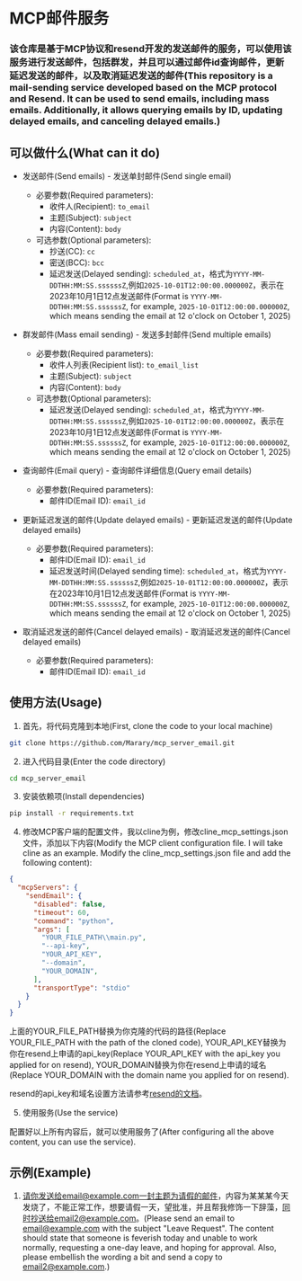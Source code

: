 # MCP邮件服务

### 该仓库是基于MCP协议和resend开发的发送邮件的服务，可以使用该服务进行发送邮件，包括群发，并且可以通过邮件id查询邮件，更新延迟发送的邮件，以及取消延迟发送的邮件(This repository is a mail-sending service developed based on the MCP protocol and Resend. It can be used to send emails, including mass emails. Additionally, it allows querying emails by ID, updating delayed emails, and canceling delayed emails.)

## 可以做什么(What can it do)
- 发送邮件(Send emails) - 发送单封邮件(Send single email)
    - 必要参数(Required parameters):
        - 收件人(Recipient): `to_email`
        - 主题(Subject): `subject`
        - 内容(Content): `body`
    - 可选参数(Optional parameters):
        - 抄送(CC): `cc`
        - 密送(BCC): `bcc`
        - 延迟发送(Delayed sending): `scheduled_at`，格式为`YYYY-MM-DDTHH:MM:SS.ssssssZ`,例如`2025-10-01T12:00:00.000000Z`，表示在2023年10月1日12点发送邮件(Format is `YYYY-MM-DDTHH:MM:SS.ssssssZ`, for example, `2025-10-01T12:00:00.000000Z`, which means sending the email at 12 o'clock on October 1, 2025)

- 群发邮件(Mass email sending) - 发送多封邮件(Send multiple emails)
    - 必要参数(Required parameters):
        - 收件人列表(Recipient list): `to_email_list`
        - 主题(Subject): `subject`
        - 内容(Content): `body`
    - 可选参数(Optional parameters):
        - 延迟发送(Delayed sending): `scheduled_at`，格式为`YYYY-MM-DDTHH:MM:SS.ssssssZ`,例如`2025-10-01T12:00:00.000000Z`，表示在2023年10月1日12点发送邮件(Format is `YYYY-MM-DDTHH:MM:SS.ssssssZ`, for example, `2025-10-01T12:00:00.000000Z`, which means sending the email at 12 o'clock on October 1, 2025)

- 查询邮件(Email query) - 查询邮件详细信息(Query email details)
    - 必要参数(Required parameters):
        - 邮件ID(Email ID): `email_id`

- 更新延迟发送的邮件(Update delayed emails) - 更新延迟发送的邮件(Update delayed emails)
    - 必要参数(Required parameters):
        - 邮件ID(Email ID): `email_id`
        - 延迟发送时间(Delayed sending time): `scheduled_at`，格式为`YYYY-MM-DDTHH:MM:SS.ssssssZ`,例如`2025-10-01T12:00:00.000000Z`，表示在2023年10月1日12点发送邮件(Format is `YYYY-MM-DDTHH:MM:SS.ssssssZ`, for example, `2025-10-01T12:00:00.000000Z`, which means sending the email at 12 o'clock on October 1, 2025)

- 取消延迟发送的邮件(Cancel delayed emails) - 取消延迟发送的邮件(Cancel delayed emails)
    - 必要参数(Required parameters):
        - 邮件ID(Email ID): `email_id`

## 使用方法(Usage)
1. 首先，将代码克隆到本地(First, clone the code to your local machine)
```bash
git clone https://github.com/Marary/mcp_server_email.git
```
2. 进入代码目录(Enter the code directory)
```bash
cd mcp_server_email
```
3. 安装依赖项(Install dependencies)
```bash
pip install -r requirements.txt
```
4. 修改MCP客户端的配置文件，我以cline为例，修改cline_mcp_settings.json文件，添加以下内容(Modify the MCP client configuration file. I will take cline as an example. Modify the cline_mcp_settings.json file and add the following content):
```json
{
  "mcpServers": {
    "sendEmail": {
      "disabled": false,
      "timeout": 60,
      "command": "python",
      "args": [
        "YOUR_FILE_PATH\\main.py",
        "--api-key",
        "YOUR_API_KEY",
        "--domain",
        "YOUR_DOMAIN",
      ],
      "transportType": "stdio"
    }
  }
}
```
上面的YOUR_FILE_PATH替换为你克隆的代码的路径(Replace YOUR_FILE_PATH with the path of the cloned code), YOUR_API_KEY替换为你在resend上申请的api_key(Replace YOUR_API_KEY with the api_key you applied for on resend), YOUR_DOMAIN替换为你在resend上申请的域名(Replace YOUR_DOMAIN with the domain name you applied for on resend).

resend的api_key和域名设置方法请参考[resend的文档](https://resend.com/docs/getting-started/quickstart)。

5. 使用服务(Use the service)

配置好以上所有内容后，就可以使用服务了(After configuring all the above content, you can use the service).

## 示例(Example)
1. 请你发送给email@example.com一封主题为请假的邮件，内容为某某某今天发烧了，不能正常工作，想要请假一天，望批准，并且帮我修饰一下辞藻，同时抄送给email2@example.com。(Please send an email to email@example.com with the subject "Leave Request". The content should state that someone is feverish today and unable to work normally, requesting a one-day leave, and hoping for approval. Also, please embellish the wording a bit and send a copy to email2@example.com.)


